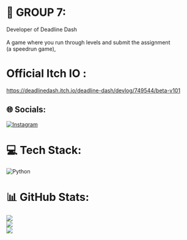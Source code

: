 # 💫 GROUP 7:
Developer of Deadline Dash<br><br>A game where you run through levels and submit the assignment<br>(a speedrun game),

# Official Itch IO :
https://deadlinedash.itch.io/deadline-dash/devlog/749544/beta-v101


## 🌐 Socials:
[![Instagram](https://img.shields.io/badge/Instagram-%23E4405F.svg?logo=Instagram&logoColor=white)](https://instagram.com/imannthaqiff) 

# 💻 Tech Stack:
![Python](https://img.shields.io/badge/python-3670A0?style=for-the-badge&logo=python&logoColor=ffdd54)
# 📊 GitHub Stats:
![](https://github-readme-stats.vercel.app/api?username=Cere4lBoy&theme=dark&hide_border=false&include_all_commits=true&count_private=false)<br/>
![](https://github-readme-streak-stats.herokuapp.com/?user=Cere4lBoy&theme=dark&hide_border=false)<br/>
![](https://github-readme-stats.vercel.app/api/top-langs/?username=Cere4lBoy&theme=dark&hide_border=false&include_all_commits=true&count_private=false&layout=compact)

<!-- Proudly created with GPRM ( https://gprm.itsvg.in ) -->

